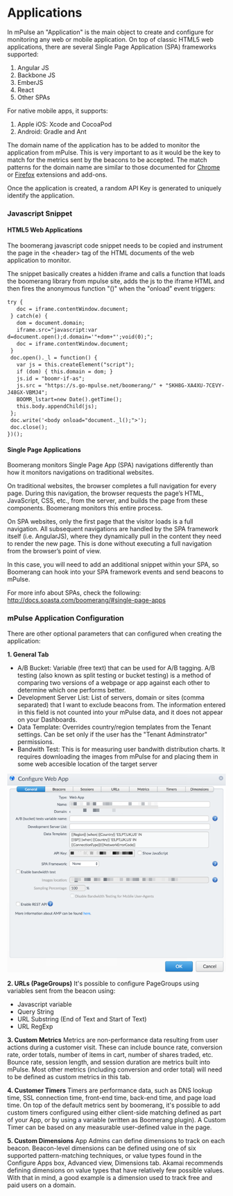 # Applications
In mPulse an "Application" is the main object to create and configure for monitoring any web or mobile application. On top of classic HTML5 web applications, there are several Single Page Application (SPA) frameworks supported:

1. Angular JS
2. Backbone JS
3. EmberJS
4. React
6. Other SPAs

For native mobile apps, it supports:

1. Apple iOS: Xcode and CocoaPod
2. Android: Gradle and Ant

The domain name of the application has to be added to monitor the application from mPulse. This is very important to as it would be the key to match for the metrics sent by the beacons to be accepted. The match patterns for the domain name are similar to those documented for [Chrome](https://developer.chrome.com/extensions/match_patterns) or [Firefox](https://developer.mozilla.org/en-US/Add-ons/WebExtensions/Match_patterns) extensions and add-ons.

Once the application is created, a random API Key is generated to uniquely identify the application.

### Javascript Snippet

#### HTML5 Web Applications
The boomerang javascript code snippet needs to be copied and instrument the page in the \<header> tag of the HTML documents of the web application to monitor.

The snippet basically creates a hidden iframe and calls a function that loads the boomerang library from mpulse site, adds the js to the iframe HTML and then fires the anonymous function "()" when the "onload" event triggers:

```
try {
   doc = iframe.contentWindow.document;
 } catch(e) {
   dom = document.domain;
   iframe.src="javascript:var d=document.open();d.domain='"+dom+"';void(0);";
   doc = iframe.contentWindow.document;
 }
 doc.open()._l = function() {
   var js = this.createElement("script");
   if (dom) { this.domain = dom; }
   js.id = "boomr-if-as";
   js.src = "https://s.go-mpulse.net/boomerang/" + "SKH8G-XA4XU-7CEVY-J48GX-VBMJ4";
   BOOMR_lstart=new Date().getTime();
   this.body.appendChild(js);
 };
 doc.write('<body onload="document._l();">');
 doc.close();
})();
```

#### Single Page Applications

Boomerang monitors Single Page App (SPA) navigations differently than how it monitors navigations on traditional websites.

On traditional websites, the browser completes a full navigation for every page. During this navigation, the browser requests the page’s HTML, JavaScript, CSS, etc., from the server, and builds the page from these components. Boomerang monitors this entire process.

On SPA websites, only the first page that the visitor loads is a full navigation. All subsequent navigations are handled by the SPA framework itself (i.e. AngularJS), where they dynamically pull in the content they need to render the new page. This is done without executing a full navigation from the browser’s point of view.

In this case, you will need to add an additional snippet within your SPA, so Boomerang can hook into your SPA framework events and send beacons to mPulse.

For more info about SPAs, check the following:
http://docs.soasta.com/boomerang/#single-page-apps

### mPulse Application Configuration
There are other optional parameters that can configured when creating the application:

**1. General Tab**
  - A/B Bucket:  Variable (free text) that can be used for A/B tagging.  A/B testing (also known as split testing or bucket testing) is a method of comparing two versions of a webpage or app against each other to determine which one performs better.
  - Development Server List: List of servers, domain or sites (comma separated) that I want to exclude beacons from. The information entered in this field is not counted into your mPulse data, and it does not appear on your Dashboards.
  - Data Template: Overrides country/region templates from the Tenant settings. Can be set only if the user has the "Tenant Adminstrator" permissions.
  - Bandwith Test: This is for measuring user bandwith distribution charts. It requires downloading the images from mPulse for and placing them in some web accesible location of the target server

![General Tab](./images/app_general_tab.png)

**2. URLs (PageGroups)**
It's possible to configure PageGroups using variables sent from the beacon using:
  - Javascript variable
  - Query String
  - URL Substring (End of Text and Start of Text)
  - URL RegExp

**3.  Custom Metrics**
Metrics are non-performance data resulting from user actions during a customer visit.  These can include bounce rate, conversion rate, order totals, number of items in cart, number of shares traded, etc.  Bounce rate, session length, and session duration are metrics built into mPulse.  Most other metrics (including conversion and order total) will need to be defined as custom metrics in this tab.

**4. Customer Timers**
Timers are performance data, such as DNS lookup time, SSL connection time, front-end time, back-end time, and page load time.  On top of the default metrics sent by boomerang, it's possible to add custom timers configured using either client-side matching defined as part of your App, or by using a variable (written as Boomerang plugin). A Custom Timer can be based on any measurable user-defined value in the page.

**5. Custom Dimensions**
App Admins can define dimensions to track on each beacon. Beacon-level dimensions can be defined using one of six supported pattern-matching techniques, or value types found in the Configure Apps box, Advanced view, Dimensions tab. Akamai recommends defining dimensions on value types that have relatively few possible values. With that in mind, a good example is a dimension used to track free and paid users on a domain.
